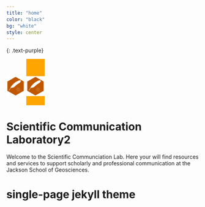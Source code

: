 ```yaml
---
title: "home"
color: "black"
bg: "white"
style: center
---
```



{: .text-purple}


<img src="/img/badge-writing.png" width="48">

<span class="fa-stack subtlecircle" style="font-size:100px; background:orange">
  <img src="/img/badge-writing.png" width="48">
</span>

# Scientific Communication Laboratory2

Welcome to the Scientific Communciation Lab.  Here your will find resources and services to support scholarly and professional communication at the Jackson School of Geosciences.

# single-page jekyll theme


